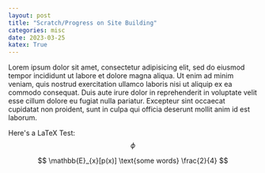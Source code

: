```yaml
---
layout: post
title: "Scratch/Progress on Site Building"
categories: misc
date: 2023-03-25
katex: True
---
```


Lorem ipsum dolor sit amet, consectetur adipisicing elit, sed do eiusmod tempor incididunt ut labore et dolore magna aliqua. Ut enim ad minim veniam, quis nostrud exercitation ullamco laboris nisi ut aliquip ex ea commodo consequat. Duis aute irure dolor in reprehenderit in voluptate velit esse cillum dolore eu fugiat nulla pariatur. Excepteur sint occaecat cupidatat non proident, sunt in culpa qui officia deserunt mollit anim id est laborum.

Here's a LaTeX Test: $$ \phi $$

$$ \mathbb{E}_{x}[p(x)] \text{some words} \frac{2}{4} $$